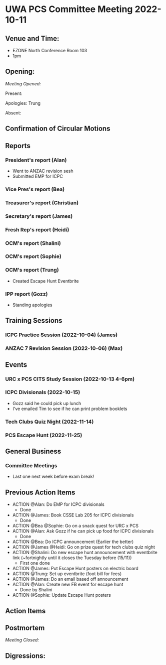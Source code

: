 # UWA PCS Committee Meeting 2022-10-11

## Venue and Time:

- EZONE North Conference Room 103
- 1pm

## Opening:

_Meeting Opened:_

Present:

Apologies: Trung

Absent:

## Confirmation of Circular Motions

## Reports

### President's report (Alan)

- Went to ANZAC revision sesh
- Submitted EMP for ICPC

### Vice Pres's report (Bea)

### Treasurer's report (Christian)

### Secretary's report (James)

### Fresh Rep's report (Heidi)

### OCM's report (Shalini)

### OCM's report (Sophie)

### OCM's report (Trung)

- Created Escape Hunt Eventbrite

### IPP report (Gozz)

- Standing apologies

## Training Sessions

### ICPC Practice Session (2022-10-04) (James)

### ANZAC 7 Revision Session (2022-10-06) (Max)

## Events

### URC x PCS CITS Study Session (2022-10-13 4-6pm)

### ICPC Divisionals (2022-10-15)

- Gozz said he could pick up lunch
- I've emailed Tim to see if he can print problem booklets

### Tech Clubs Quiz Night (2022-11-14)

### PCS Escape Hunt (2022-11-25)

## General Business

### Committee Meetings

- Last one next week before exam break!

## Previous Action Items

- ACTION @Alan: Do EMP for ICPC divisionals
  - Done
- ACTION @James: Book CSSE Lab 205 for ICPC divisionals
  - Done
- ACTION @Bea @Sophie: Go on a snack quest for URC x PCS
- ACTION @Alan: Ask Gozz if he can pick up food for ICPC divisionals
  - Done
- ACTION @Bea: Do ICPC announcement (Earlier the better)
- ACTION @James @Heidi: Go on prize quest for tech clubs quiz night
- ACTION @Shalini: Do new escape hunt announcement with eventbrite link (~fortnightly until it closes the Tuesday before (15/11))
  - First one done
- ACTION @James: Put Escape Hunt posters on electric board
- ACTION @Trung: Set up eventbrite (foot bill for fees)
- ACTION @James: Do an email based off announcement
- ACTION @Alan: Create new FB event for escape hunt
  - Done by Shalini
- ACTION @Sophie: Update Escape Hunt posters

## Action Items

## Postmortem

_Meeting Closed:_

## Digressions:
